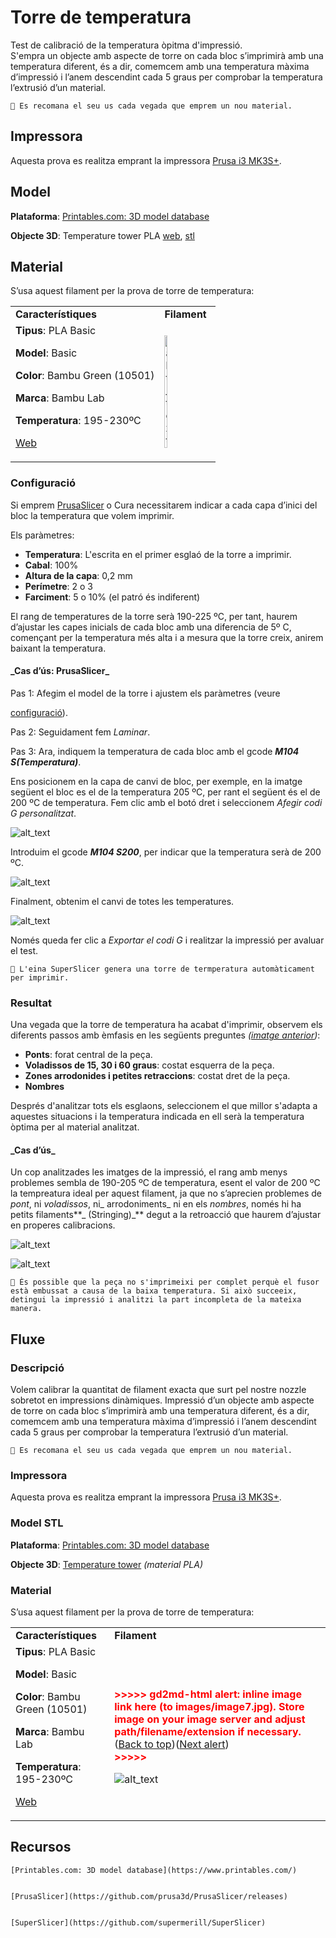 # Torre de temperatura

Test de calibració de la temperatura òpitma d'impressió.  
S'empra un objecte amb aspecte de torre on cada bloc s’imprimirà amb una temperatura diferent, és a dir, comemcem amb una temperatura màxima d’impressió i l’anem descendint cada 5 graus per comprobar la temperatura l’extrusió d’un material.

```
🔅 Es recomana el seu us cada vegada que emprem un nou material.
```

## Impressora

Aquesta prova es realitza emprant la impressora [Prusa i3 MK3S+](https://www.prusa3d.com/es/categoria/original-prusa-i3-mk3s/).

## Model

**Plataforma**: [Printables.com: 3D model database](#bookmark=id.u12klh5vmi5h)

**Objecte 3D**: Temperature tower PLA [web](https://www.printables.com/model/316034-temperature-tower), [stl](calibrate/models/SmartTemperatureTower_PLA_190-225.stl)

## Material


S’usa aquest filament per la prova de torre de temperatura:


<table>
  <tr>
   <td><strong>Característiques</strong>
   </td>
   <td><strong>Filament</strong>
   </td>
  </tr>
  <tr>
   <td><strong>Tipus</strong>: PLA Basic
<p>
<strong>Model</strong>: Basic
<p>
<strong>Color</strong>: Bambu Green (10501) 
<p>
<strong>Marca</strong>: Bambu Lab
<p>
<strong>Temperatura</strong>: 195-230ºC
<p>
<a href="https://eu.store.bambulab.com/en-es/products/pla-basic-filament?variant=46673378607452">Web</a>
   </td>
   <td>



<img src="calibrate/images/image3.jpg" width="25%" alt="alt_text" title="image_tooltip">

   </td>
  </tr>
</table>


<h3>Configuració</h3>


Si emprem [PrusaSlicer](#bookmark=id.vazuuk5zzkog) o Cura necessitarem indicar a cada capa d’inici del bloc la temperatura que volem imprimir.

Els paràmetres:



* **Temperatura**: L'escrita en el primer esglaó de la torre a imprimir.
* **Cabal**: 100%
* **Altura de la capa**: 0,2 mm
* **Perímetre**: 2 o 3
* **Farciment**: 5 o 10% (el patró és indiferent)

El rang de temperatures de la torre serà 190-225 ºC, per tant, haurem d’ajustar les capes inicials de cada bloc amb una diferencia de 5º C, començant per la temperatura més alta i a mesura que la torre creix, anirem baixant la temperatura.

<h4>_Cas d’ús: PrusaSlicer_</h4>


Pas 1: Afegim el model de la torre i ajustem els paràmetres (veure 

[configuració](#heading=h.mumsqpljsap7)).

Pas 2: Seguidament fem _Laminar_.

Pas 3: Ara, indiquem la temperatura de cada bloc amb el gcode **_M104 S(Temperatura)_**. 

Ens posicionem en la capa de canvi de bloc, per exemple, en la imatge següent el bloc es el de la temperatura 205 ºC, per rant el següent és el de 200 ºC de temperatura. Fem clic amb el botó dret i seleccionem _Afegir codi G personalitzat_.




![alt_text](calibrate/images/image1.png "image_tooltip")


Introduim el gcode **_M104 S200_**, per indicar que la temperatura serà de 200 ºC.




![alt_text](calibrate/images/image2.png "image_tooltip")


Finalment, obtenim el canvi de totes les temperatures.



![alt_text](calibrate/images/image5.png "image_tooltip")


Només queda fer clic a _Exportar el codi G_ i realitzar la impressió per avaluar el test.


```
🔅 L'eina SuperSlicer genera una torre de termperatura automàticament per imprimir.
```


<h3>Resultat</h3>


Una vegada que la torre de temperatura ha acabat d'imprimir, observem els diferents passos amb èmfasis en les següents preguntes _([imatge anterior](#bookmark=id.k4gskpg31e39))_:



* **Ponts**: forat central de la peça.
* **Voladissos de 15, 30 i 60 graus**: costat esquerra de la peça.
* **Zones arrodonides i petites retraccions**: costat dret de la peça.
* **Nombres**

Després d'analitzar tots els esglaons, seleccionem el que millor s'adapta a aquestes situacions i la temperatura indicada en ell serà la temperatura òptima per al material analitzat.

<h4>_Cas d’ús_</h4>


Un cop analitzades les imatges de la impressió, el rang amb menys problemes sembla de 190-205 ºC de temperatura, esent el valor de 200 ºC la tempreatura ideal per aquest filament, ja que no s’aprecien problemes de _pont_, ni _voladissos_, ni_ arrodoniments_  ni en els _nombres_, només hi ha petits filaments**_ (Stringing)_** degut a la retroacció que haurem d’ajustar en properes calibracions.




![alt_text](calibrate/images/image4.jpg "image_tooltip")



![alt_text](calibrate/images/image6.jpg "image_tooltip")



```
🔅 És possible que la peça no s'imprimeixi per complet perquè el fusor està embussat a causa de la baixa temperatura. Si això succeeix, detingui la impressió i analitzi la part incompleta de la mateixa manera.
```




<h2 id="fluxe">Fluxe</h2>


<h3>Descripció</h3>


Volem calibrar la quantitat de filament exacta que surt pel nostre nozzle sobretot en impressions dinàmiques.  Impressió d’un objecte amb aspecte de torre on cada bloc s’imprimirà amb una temperatura diferent, és a dir, comemcem amb una temperatura màxima d’impressió i l’anem descendint cada 5 graus per comprobar la temperatura l’extrusió d’un material.


```
🔅 Es recomana el seu us cada vegada que emprem un nou material.
```


<h3>Impressora</h3>


Aquesta prova es realitza emprant la impressora [Prusa i3 MK3S+](https://www.prusa3d.com/es/categoria/original-prusa-i3-mk3s/).

<h3>Model STL</h3>


**Plataforma**: [Printables.com: 3D model database](#bookmark=id.u12klh5vmi5h)

**Objecte 3D**: [Temperature tower](https://www.printables.com/model/316034-temperature-tower) _(material PLA)_

<h3>Material</h3>


S’usa aquest filament per la prova de torre de temperatura:


<table>
  <tr>
   <td><strong>Característiques</strong>
   </td>
   <td><strong>Filament</strong>
   </td>
  </tr>
  <tr>
   <td><strong>Tipus</strong>: PLA Basic
<p>
<strong>Model</strong>: Basic
<p>
<strong>Color</strong>: Bambu Green (10501) 
<p>
<strong>Marca</strong>: Bambu Lab
<p>
<strong>Temperatura</strong>: 195-230ºC
<p>
<a href="https://eu.store.bambulab.com/en-es/products/pla-basic-filament?variant=46673378607452">Web</a>
   </td>
   <td>

<p id="gdcalert8" ><span style="color: red; font-weight: bold">>>>>>  gd2md-html alert: inline image link here (to images/image7.jpg). Store image on your image server and adjust path/filename/extension if necessary. </span><br>(<a href="#">Back to top</a>)(<a href="#gdcalert9">Next alert</a>)<br><span style="color: red; font-weight: bold">>>>>> </span></p>


<img src="calibrate/images/image7.jpg" width="" alt="alt_text" title="image_tooltip">

   </td>
  </tr>
</table>




<h2 id="recursos">Recursos</h2>



    [Printables.com: 3D model database](https://www.printables.com/)


    [PrusaSlicer](https://github.com/prusa3d/PrusaSlicer/releases)


    [SuperSlicer](https://github.com/supermerill/SuperSlicer)
